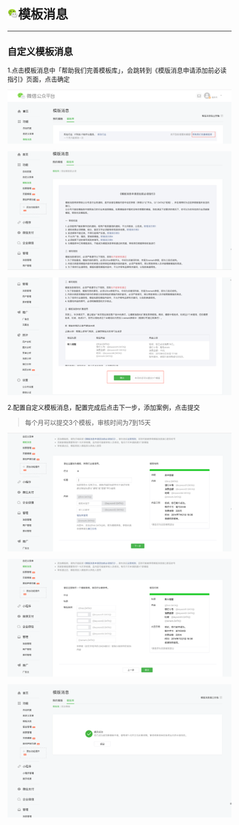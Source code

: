 # <img src="../images/icon/wechat.jpeg" style="zoom:3%" />模板消息

---

## 自定义模板消息

1.点击模板消息中「帮助我们完善模板库」，会跳转到《模版消息申请添加前必读指引》页面，点击确定

![SecurityCenter](../images/wechat_content/wechat-message5.png)

![SecurityCenter](../images/wechat_content/wechat-message6.png)

![SecurityCenter](../images/wechat_content/wechat-message7.png)

2.配置自定义模板消息，配置完成后点击下一步，添加案例，点击提交

>每个月可以提交3个模板，审核时间为7到15天

![SecurityCenter](../images/wechat_content/wechat-message8.png)

![SecurityCenter](../images/wechat_content/wechat-message9.png)

![SecurityCenter](../images/wechat_content/wechat-message10.png)